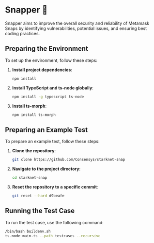 # Snapper 🐠
Snapper aims to improve the overall security and reliability of Metamask Snaps by identifying vulnerabilities, potential issues, and ensuring best coding practices.


## Preparing the Environment

To set up the environment, follow these steps:

1. **Install project dependencies**:

   ```bash
   npm install
   ```

2. **Install TypeScript and ts-node globally**:

   ```bash
   npm install -g typescript ts-node
   ```

3. **Install ts-morph**:

   ```bash
   npm install ts-morph
   ```

## Preparing an Example Test

To prepare an example test, follow these steps:

1. **Clone the repository**:

   ```bash
   git clone https://github.com/Consensys/starknet-snap
   ```

2. **Navigate to the project directory**:

   ```bash
   cd starknet-snap
   ```

3. **Reset the repository to a specific commit**:

   ```bash
   git reset --hard d9beafe
   ```

## Running the Test Case

To run the test case, use the following command:

```bash
/bin/bash buildenv.sh
ts-node main.ts --path testcases --recursive
```

